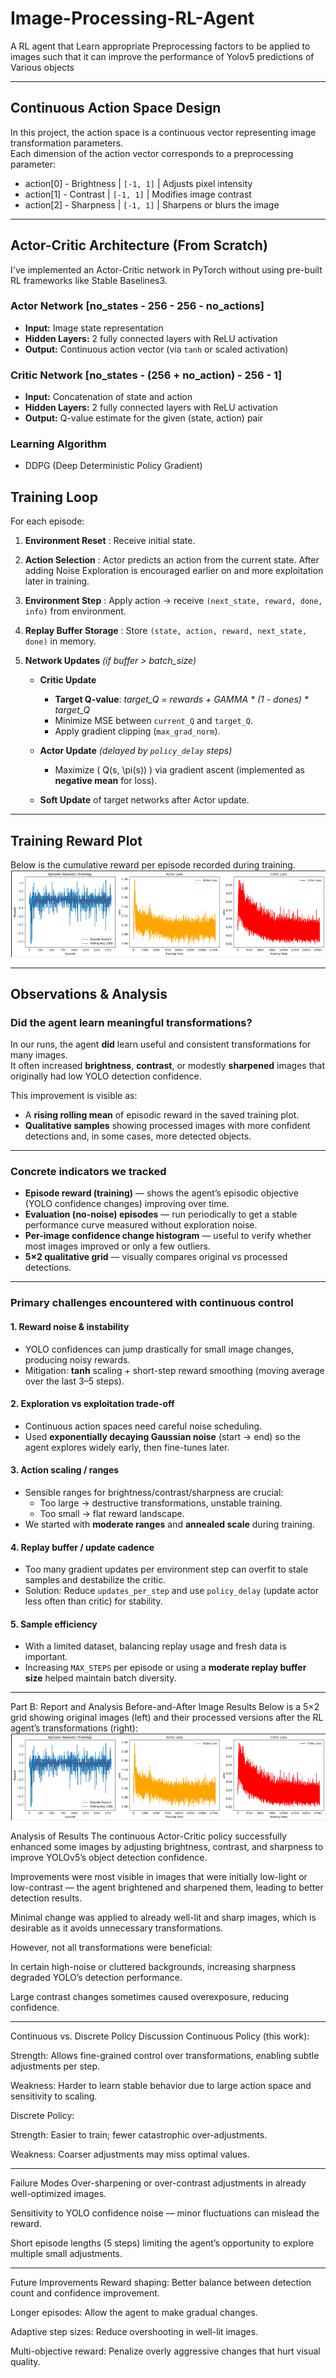 
# Image-Processing-RL-Agent
A RL agent that Learn appropriate Preprocessing factors to be applied to images such that it can improve the performance of Yolov5 predictions of Various objects 

---

## Continuous Action Space Design
In this project, the action space is a continuous vector representing image transformation parameters.  
Each dimension of the action vector corresponds to a preprocessing parameter:
  - action[0] - Brightness | `[-1, 1]` | Adjusts pixel intensity
  - action[1] - Contrast | `[-1, 1]` | Modifies image contrast
  - action[2] - Sharpness | `[-1, 1]` | Sharpens or blurs the image
    
---
## Actor-Critic Architecture (From Scratch)
I've implemented an Actor-Critic network in PyTorch without using pre-built RL frameworks like Stable Baselines3.  

### Actor Network  [no_states - 256 - 256 - no_actions]
- **Input:** Image state representation  
- **Hidden Layers:** 2 fully connected layers with ReLU activation  
- **Output:** Continuous action vector (via `tanh` or scaled activation)  

### Critic Network  [no_states - (256 + no_action) - 256 - 1]
- **Input:** Concatenation of state and action  
- **Hidden Layers:** 2 fully connected layers with ReLU activation  
- **Output:** Q-value estimate for the given (state, action) pair  

### Learning Algorithm
-  DDPG (Deep Deterministic Policy Gradient)
  
## Training Loop
For each episode:
1. **Environment Reset** : Receive initial state.  
   
2. **Action Selection** : Actor predicts an action from the current state. After adding Noise Exploration is encouraged earlier on and more exploitation later in training.  

3. **Environment Step** : Apply action → receive `(next_state, reward, done, info)` from environment.  

4. **Replay Buffer Storage** : Store `(state, action, reward, next_state, done)` in memory.  

5. **Network Updates** *(if buffer > batch_size)*  
   - **Critic Update**  
     - **Target Q-value**:  *target_Q = rewards + GAMMA * (1 - dones) * target_Q*
     - Minimize MSE between `current_Q` and `target_Q`.  
     - Apply gradient clipping (`max_grad_norm`).
       
   - **Actor Update** *(delayed by `policy_delay` steps)*  
     - Maximize \( Q(s, \pi(s)) \) via gradient ascent (implemented as **negative mean** for loss).
       
   - **Soft Update** of target networks after Actor update.
     
---
## Training Reward Plot

Below is the cumulative reward per episode recorded during training.  
![Cumulative Reward per Episode](results/cumulative_reward.png)

---
## Observations & Analysis

### Did the agent learn meaningful transformations?
In our runs, the agent **did** learn useful and consistent transformations for many images.  
It often increased **brightness**, **contrast**, or modestly **sharpened** images that originally had low YOLO detection confidence.  

This improvement is visible as:
- A **rising rolling mean** of episodic reward in the saved training plot.
- **Qualitative samples** showing processed images with more confident detections and, in some cases, more detected objects.

---

### Concrete indicators we tracked
- **Episode reward (training)** — shows the agent’s episodic objective (YOLO confidence changes) improving over time.
- **Evaluation (no-noise) episodes** — run periodically to get a stable performance curve measured without exploration noise.
- **Per-image confidence change histogram** — useful to verify whether most images improved or only a few outliers.
- **5×2 qualitative grid** — visually compares original vs processed detections.

---

### Primary challenges encountered with continuous control

#### 1. Reward noise & instability
- YOLO confidences can jump drastically for small image changes, producing noisy rewards.  
- Mitigation: **tanh** scaling + short-step reward smoothing (moving average over the last 3–5 steps).

#### 2. Exploration vs exploitation trade-off
- Continuous action spaces need careful noise scheduling.  
- Used **exponentially decaying Gaussian noise** (start → end) so the agent explores widely early, then fine-tunes later.

#### 3. Action scaling / ranges
- Sensible ranges for brightness/contrast/sharpness are crucial:  
  - Too large → destructive transformations, unstable training.  
  - Too small → flat reward landscape.  
- We started with **moderate ranges** and **annealed scale** during training.

#### 4. Replay buffer / update cadence
- Too many gradient updates per environment step can overfit to stale samples and destabilize the critic.  
- Solution: Reduce `updates_per_step` and use `policy_delay` (update actor less often than critic) for stability.

#### 5. Sample efficiency
- With a limited dataset, balancing replay usage and fresh data is important.  
- Increasing `MAX_STEPS` per episode or using a **moderate replay buffer size** helped maintain batch diversity.

--- 
Part B: Report and Analysis
Before-and-After Image Results
Below is a 5×2 grid showing original images (left) and their processed versions after the RL agent’s transformations (right):
![Validation Grid](results/cumulative_reward.png)


Analysis of Results
The continuous Actor-Critic policy successfully enhanced some images by adjusting brightness, contrast, and sharpness to improve YOLOv5’s object detection confidence.

Improvements were most visible in images that were initially low-light or low-contrast — the agent brightened and sharpened them, leading to better detection results.

Minimal change was applied to already well-lit and sharp images, which is desirable as it avoids unnecessary transformations.

However, not all transformations were beneficial:

In certain high-noise or cluttered backgrounds, increasing sharpness degraded YOLO’s detection performance.

Large contrast changes sometimes caused overexposure, reducing confidence.

---
Continuous vs. Discrete Policy Discussion
Continuous Policy (this work):

Strength: Allows fine-grained control over transformations, enabling subtle adjustments per step.

Weakness: Harder to learn stable behavior due to large action space and sensitivity to scaling.

Discrete Policy:

Strength: Easier to train; fewer catastrophic over-adjustments.

Weakness: Coarser adjustments may miss optimal values.

---

Failure Modes
Over-sharpening or over-contrast adjustments in already well-optimized images.

Sensitivity to YOLO confidence noise — minor fluctuations can mislead the reward.

Short episode lengths (5 steps) limiting the agent’s opportunity to explore multiple small adjustments.

---

Future Improvements
Reward shaping: Better balance between detection count and confidence improvement.

Longer episodes: Allow the agent to make gradual changes.

Adaptive step sizes: Reduce overshooting in well-lit images.

Multi-objective reward: Penalize overly aggressive changes that hurt visual quality.
